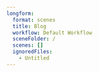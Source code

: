 ```yaml
---
longform:
  format: scenes
  title: Blog
  workflow: Default Workflow
  sceneFolder: /
  scenes: []
  ignoredFiles:
    - Untitled
---
```

